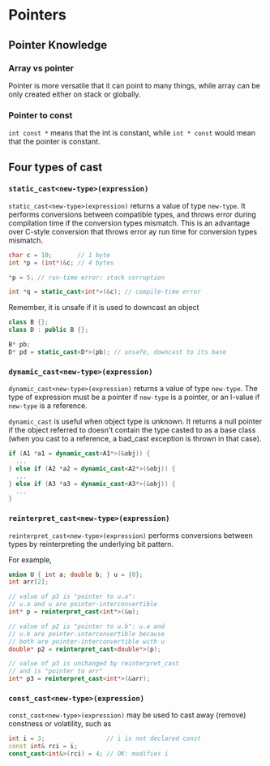 # Pointers

## Pointer Knowledge

### Array vs pointer

Pointer is more versatile that it can point to many things, while array can be only created either on stack or globally.

### Pointer to const

`int const *` means that the int is constant, while `int * const` would mean that the pointer is constant.

## Four types of cast

### `static_cast<new-type>(expression)` 

`static_cast<new-type>(expression)` returns a value of type `new-type`. 
It performs conversions between compatible types, and throws error during compilation time if the conversion types mismatch. This is an advantage over C-style conversion that throws error ay run time for conversion types mismatch.
```cpp
char c = 10;       // 1 byte
int *p = (int*)&c; // 4 bytes

*p = 5; // run-time error: stack corruption

int *q = static_cast<int*>(&c); // compile-time error
```

Remember, it is unsafe if it is used to downcast an object
```cpp
class B {};
class D : public B {};

B* pb;
D* pd = static_cast<D*>(pb); // unsafe, downcast to its base
```

### `dynamic_cast<new-type>(expression)` 

`dynamic_cast<new-type>(expression)` returns a value of type `new-type`. The type of expression must be a pointer if `new-type` is a pointer, or an l-value if `new-type` is a reference.

`dynamic_cast` is useful when object type is unknown. It returns a null pointer if the object referred to doesn't contain the type casted to as a base class (when you cast to a reference, a bad_cast exception is thrown in that case).

```cpp
if (A1 *a1 = dynamic_cast<A1*>(&obj)) {
  ...
} else if (A2 *a2 = dynamic_cast<A2*>(&obj)) {
  ...
} else if (A3 *a3 = dynamic_cast<A3*>(&obj)) {
  ...
}
```

### `reinterpret_cast<new-type>(expression)`

`reinterpret_cast<new-type>(expression)` performs conversions between types by reinterpreting the underlying bit pattern.

For example,
```cpp
union U { int a; double b; } u = {0};
int arr[2];

// value of p3 is "pointer to u.a":
// u.a and u are pointer-interconvertible
int* p = reinterpret_cast<int*>(&u);

// value of p2 is "pointer to u.b": u.a and
// u.b are pointer-interconvertible because
// both are pointer-interconvertible with u
double* p2 = reinterpret_cast<double*>(p); 

// value of p3 is unchanged by reinterpret_cast
// and is "pointer to arr"
int* p3 = reinterpret_cast<int*>(&arr); 
```

### `const_cast<new-type>(expression)`

`const_cast<new-type>(expression)` may be used to cast away (remove) constness or volatility, such as
```cpp
int i = 3;                 // i is not declared const
const int& rci = i; 
const_cast<int&>(rci) = 4; // OK: modifies i
```